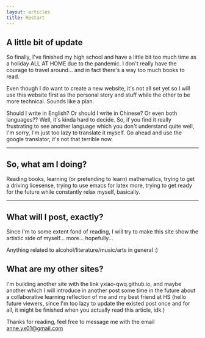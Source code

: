 ```yaml
---
layout: articles
title: Restart
---
```

## A little bit of update
So finally, I've finished my high school and have a little bit too much time as a holiday ALL AT HOME due to the pandemic. I don't really have the courage to travel around... and in fact there's a way too much books to read. 

Even though I do want to create a new website, it's not all set yet so I will use this website first as the personal story and stuff while the other to be more technical. Sounds like a plan. 

Should I write in English? Or should I write in Chinese? Or even both languages?? Well, it's kinda hard to decide. So, if you find it really frustrating to see another language which you don't understand quite well, I'm sorry, I'm just too lazy to translate it myself. Go ahead and use the google translator, it's not that terrible now.

---

## So, what am I doing?
Reading books, learning (or pretending to learn) mathematics, trying to get a driving licesense, trying to use emacs for latex more, trying to get ready for the future while constantly relax myself, basically.

---

## What will I post, exactly?
Since I'm to some extent fond of reading, I will try to make this site show the artistic side of myself... more... hopefully... 

Anything related to alcohol/literature/music/arts in general :)

## What are my other sites?
I'm building another site with the link yxiao-qwq.github.io, and maybe another which I will introduce in another post some time in the future about a collaborative learning reflection of me and my best friend at HS (hello future viewers, since I'm too lazy to update the existed post once and for all, it might be finished when you actually read this article, idk.) 

Thanks for reading, feel free to message me with the email anne.yx01@gmail.com

